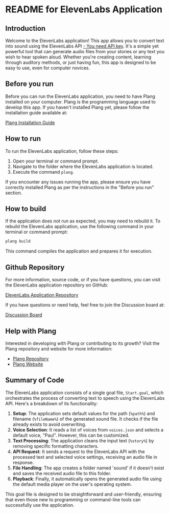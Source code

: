 ﻿# README for ElevenLabs Application

## Introduction

Welcome to the ElevenLabs application! This app allows you to convert text into sound using the ElevenLabs API [- You need API key](https://elevenlabs.io/). It's a simple yet powerful tool that can generate audio files from your stories or any text you wish to hear spoken aloud. Whether you're creating content, learning through auditory methods, or just having fun, this app is designed to be easy to use, even for computer novices.

## Before you run

Before you can run the ElevenLabs application, you need to have Plang installed on your computer. Plang is the programming language used to develop this app. If you haven't installed Plang yet, please follow the installation guide available at:

[Plang Installation Guide](https://github.com/PLangHQ/plang/blob/main/Documentation/Install.md)

## How to run

To run the ElevenLabs application, follow these steps:

1. Open your terminal or command prompt.
2. Navigate to the folder where the ElevenLabs application is located.
3. Execute the command `plang`.

If you encounter any issues running the app, please ensure you have correctly installed Plang as per the instructions in the "Before you run" section.

## How to build

If the application does not run as expected, you may need to rebuild it. To rebuild the ElevenLabs application, use the following command in your terminal or command prompt:

```bash
plang build
```

This command compiles the application and prepares it for execution.

## Github Repository

For more information, source code, or if you have questions, you can visit the ElevenLabs application repository on GitHub:

[ElevenLabs Application Repository](https://github.com/PLangHQ/apps/tree/main/ElevenLabs)

If you have questions or need help, feel free to join the Discussion board at:

[Discussion Board](https://github.com/PLangHQ/apps/discussions)

## Help with Plang

Interested in developing with Plang or contributing to its growth? Visit the Plang repository and website for more information:

- [Plang Repository](https://github.com/PLangHQ)
- [Plang Website](https://plang.is)

## Summary of Code

The ElevenLabs application consists of a single goal file, `Start.goal`, which orchestrates the process of converting text to speech using the ElevenLabs API. Here's a breakdown of its functionality:

1. **Setup**: The application sets default values for the path (`%path%`) and filename (`%fileName%`) of the generated sound file. It checks if the file already exists to avoid overwriting.
2. **Voice Selection**: It reads a list of voices from `voices.json` and selects a default voice, "Paul". However, this can be customized.
3. **Text Processing**: The application cleans the input text (`%story%`) by removing specific formatting characters.
4. **API Request**: It sends a request to the ElevenLabs API with the processed text and selected voice settings, receiving an audio file in response.
5. **File Handling**: The app creates a folder named 'sound' if it doesn't exist and saves the received audio file to this folder.
6. **Playback**: Finally, it automatically opens the generated audio file using the default media player on the user's operating system.

This goal file is designed to be straightforward and user-friendly, ensuring that even those new to programming or command-line tools can successfully use the application.